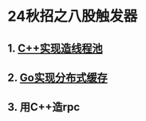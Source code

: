 # 24秋招之八股触发器

## 1. [C++实现造线程池](./thread_pool)
## 2. [Go实现分布式缓存](./dist-cache2)
## 3. 用C++造rpc





